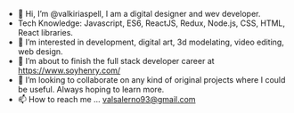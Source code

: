 - 👋 Hi, I’m @valkiriaspell, I am a digital designer and wev developer.
- Tech Knowledge: Javascript, ES6, ReactJS, Redux, Node.js, CSS, HTML, React libraries. 
- 👀 I’m interested in development, digital art, 3d modelating, video editing, web design. 
- 🌱 I’m about to finish the full stack developer career at https://www.soyhenry.com/
- 💞️ I’m looking to collaborate on any kind of original projects where I could be useful. Always hoping to learn more.
- 📫 How to reach me ... valsalerno93@gmail.com

<!---
valkiriaspell/valkiriaspell is a ✨ special ✨ repository because its `README.md` (this file) appears on your GitHub profile.
You can click the Preview link to take a look at your changes.
--->
